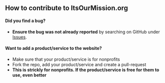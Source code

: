 ## How to contribute to ItsOurMission.org

#### **Did you find a bug?**

* **Ensure the bug was not already reported** by searching on GitHub under [Issues](https://github.com/np-tech/np-tech.github.io/issues).


#### **Want to add a product/service to the website?**
* Make sure that your product/service is for nonprofits
* Fork the repo, add your product/service and create a pull-request
* **This is strickly for nonprofits. If the product/service is free for them to use, even better**

